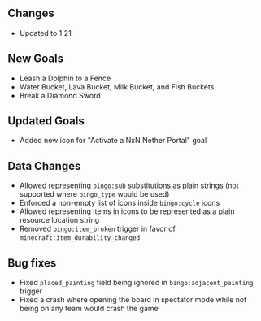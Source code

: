 ## Changes

+ Updated to 1.21

## New Goals

+ Leash a Dolphin to a Fence
+ Water Bucket, Lava Bucket, Milk Bucket, and Fish Buckets
+ Break a Diamond Sword

## Updated Goals

+ Added new icon for "Activate a NxN Nether Portal" goal

## Data Changes

+ Allowed representing `bingo:sub` substitutions as plain strings (not supported where `bingo_type` would be used)
+ Enforced a non-empty list of icons inside `bingo:cycle` icons
+ Allowed representing items in icons to be represented as a plain resource location string
+ Removed `bingo:item_broken` trigger in favor of `minecraft:item_durability_changed`

## Bug fixes

+ Fixed `placed_painting` field being ignored in `bingo:adjacent_painting` trigger
+ Fixed a crash where opening the board in spectator mode while not being on any team would crash the game
